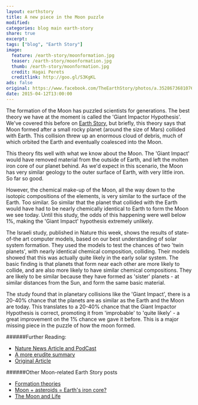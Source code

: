```yaml
---
layout: earthstory
title: A new piece in the Moon puzzle
modified:
categories: blog main earth-story
share: true
excerpt:
tags: ["blog", "Earth Story"]
image:
  feature: /earth-story/moonformation.jpg
  teaser: /earth-story/moonformation.jpg
  thumb: /earth-story/moonformation.jpg
  credit: Hagai Perets
  creditlink: http://goo.gl/S3KgKL
ads: false
original: https://www.facebook.com/TheEarthStory/photos/a.352867368107647.80532.352857924775258/859960417398337/?type=1
date: 2015-04-12T13:00:00
---
```


The formation of the Moon has puzzled scientists for generations. The best theory we have at the moment is called the 'Giant Impactor Hypothesis'. We've covered this before on [Earth Story](http://goo.gl/k6HarI
), but briefly, this theory says that Moon formed after a small rocky planet (around the size of Mars) collided with Earth. This collision threw up an enormous cloud of debris, much of which orbited the Earth and eventually coalesced into the Moon.

This theory fits well with what we know about the Moon. The 'Giant Impact' would have removed material from the outside of Earth, and left the molten iron core of our planet behind. As we'd expect in this scenario, the Moon has very similar geology to the outer surface of Earth, with very little iron. So far so good.

However, the chemical make-up of the Moon, all the way down to the isotopic compositions of the elements, is very similar to the surface of the Earth. Too similar. So similar that the planet that collided with the Earth would have had to be nearly chemically identical to Earth to form the Moon we see today. Until this study, the odds of this happening were well below 1%, making the 'Giant Impact' hypothesis extremely unlikely.

The Israeli study, published in Nature this week, shows the results of state-of-the art computer models, based on our best understanding of solar system formation. They used the models to test the chances of two 'twin planets', with nearly identical chemical composition, colliding. Their models showed that this was actually quite likely in the early solar system. The basic finding is that planets that form near each other are more likely to collide, and are also more likely to have similar chemical compositions. They are likely to be similar because they have formed as 'sister' planets - at similar distances from the Sun, and form the same basic material.

The study found that in planetary collisions like the 'Giant Impact', there is a 20-40% chance that the planets are as similar as the Earth and the Moon are today. This translates to a 20-40% chance that the Giant Impactor Hypothesis is correct, promoting it from 'improbable' to 'quite likely' - a great improvement on the 1% chance we gave it before. This is a major missing piece in the puzzle of how the moon formed.


######Further Reading:
* [Nature News Article and PodCast](http://goo.gl/S3KgKL)
* [A more erudite summary](http://goo.gl/PhBJyf)
* [Original Article](http://goo.gl/2blKx9)

######Other Moon-related Earth Story posts
* [Formation theories](http://goo.gl/k6HarI)
* [Moon + asteroids = Earth's iron core?](http://goo.gl/8wS6zf)
* [The Moon and Life](http://goo.gl/CaupMB)

